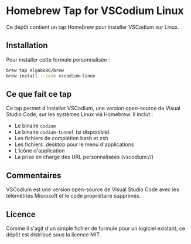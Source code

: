 # Homebrew Tap for VSCodium Linux

Ce dépôt contient un tap Homebrew pour installer VSCodium sur Linux.

## Installation

Pour installer cette formule personnalisée :

```bash
brew tap elgabo86/brew
brew install --cask vscodium-linux
```

## Ce que fait ce tap

Ce tap permet d'installer VSCodium, une version open-source de Visual Studio Code, sur les systèmes Linux via Homebrew. Il inclut :

- Le binaire `codium`
- Le binaire `codium-tunnel` (si disponible)
- Les fichiers de complétion bash et zsh
- Les fichiers .desktop pour le menu d'applications
- L'icône d'application
- La prise en charge des URL personnalisées (vscodium://)

## Commentaires

VSCodium est une version open-source de Visual Studio Code avec les télémétries Microsoft et le code propriétaire supprimés.

## Licence

Comme il s'agit d'un simple fichier de formule pour un logiciel existant, ce dépôt est distribué sous la licence MIT.